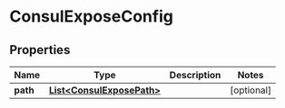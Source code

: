 

# ConsulExposeConfig


## Properties

Name | Type | Description | Notes
------------ | ------------- | ------------- | -------------
**path** | [**List&lt;ConsulExposePath&gt;**](ConsulExposePath.md) |  |  [optional]



